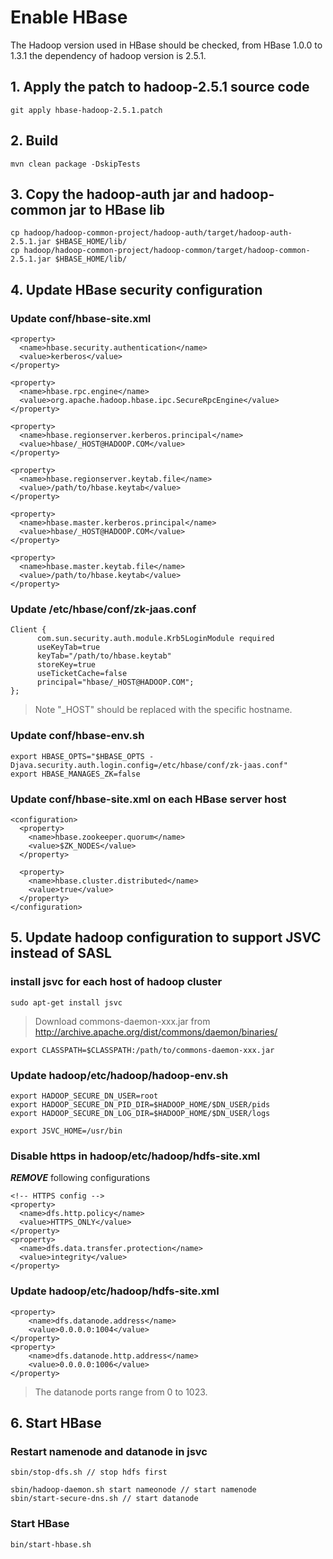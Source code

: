 <!--
  Licensed to the Apache Software Foundation (ASF) under one
  or more contributor license agreements.  See the NOTICE file
  distributed with this work for additional information
  regarding copyright ownership.  The ASF licenses this file
  to you under the Apache License, Version 2.0 (the
  "License"); you may not use this file except in compliance
  with the License.  You may obtain a copy of the License at

  http://www.apache.org/licenses/LICENSE-2.0

  Unless required by applicable law or agreed to in writing,
  software distributed under the License is distributed on an
  "AS IS" BASIS, WITHOUT WARRANTIES OR CONDITIONS OF ANY
  KIND, either express or implied.  See the License for the
  specific language governing permissions and limitations
  under the License.
-->

Enable HBase
===============

The Hadoop version used in HBase should be checked, from HBase 1.0.0 to 1.3.1 the dependency of hadoop version is 2.5.1.

## 1. Apply the patch to hadoop-2.5.1 source code
```
git apply hbase-hadoop-2.5.1.patch
```

## 2. Build
```
mvn clean package -DskipTests
```

## 3. Copy the hadoop-auth jar and hadoop-common jar to HBase lib
```
cp hadoop/hadoop-common-project/hadoop-auth/target/hadoop-auth-2.5.1.jar $HBASE_HOME/lib/
cp hadoop/hadoop-common-project/hadoop-common/target/hadoop-common-2.5.1.jar $HBASE_HOME/lib/
```

## 4. Update HBase security configuration

### Update conf/hbase-site.xml
```
<property>
  <name>hbase.security.authentication</name>
  <value>kerberos</value> 
</property>

<property>
  <name>hbase.rpc.engine</name>
  <value>org.apache.hadoop.hbase.ipc.SecureRpcEngine</value>
</property>

<property> 
  <name>hbase.regionserver.kerberos.principal</name> 
  <value>hbase/_HOST@HADOOP.COM</value> 
</property> 

<property> 
  <name>hbase.regionserver.keytab.file</name> 
  <value>/path/to/hbase.keytab</value> 
</property>

<property> 
  <name>hbase.master.kerberos.principal</name> 
  <value>hbase/_HOST@HADOOP.COM</value> 
</property> 

<property> 
  <name>hbase.master.keytab.file</name> 
  <value>/path/to/hbase.keytab</value> 
</property>
```

### Update /etc/hbase/conf/zk-jaas.conf
```
Client {
      com.sun.security.auth.module.Krb5LoginModule required
      useKeyTab=true
      keyTab="/path/to/hbase.keytab"
      storeKey=true
      useTicketCache=false
      principal="hbase/_HOST@HADOOP.COM";
};
```

> Note "_HOST" should be replaced with the specific hostname.

### Update conf/hbase-env.sh
```
export HBASE_OPTS="$HBASE_OPTS -Djava.security.auth.login.config=/etc/hbase/conf/zk-jaas.conf"
export HBASE_MANAGES_ZK=false
```

### Update conf/hbase-site.xml on each HBase server host
```
<configuration>
  <property>
    <name>hbase.zookeeper.quorum</name>
    <value>$ZK_NODES</value>
  </property>
   
  <property>
    <name>hbase.cluster.distributed</name>
    <value>true</value>
  </property>
</configuration>
```

## 5. Update hadoop configuration to support JSVC instead of SASL

### install jsvc for each host of hadoop cluster
```
sudo apt-get install jsvc
```

> Download commons-daemon-xxx.jar from  http://archive.apache.org/dist/commons/daemon/binaries/

```
export CLASSPATH=$CLASSPATH:/path/to/commons-daemon-xxx.jar
```

### Update hadoop/etc/hadoop/hadoop-env.sh
```
export HADOOP_SECURE_DN_USER=root
export HADOOP_SECURE_DN_PID_DIR=$HADOOP_HOME/$DN_USER/pids
export HADOOP_SECURE_DN_LOG_DIR=$HADOOP_HOME/$DN_USER/logs

export JSVC_HOME=/usr/bin
```

### Disable https in hadoop/etc/hadoop/hdfs-site.xml

***REMOVE*** following configurations
```
<!-- HTTPS config -->
<property>
  <name>dfs.http.policy</name>
  <value>HTTPS_ONLY</value>
</property>
<property>
  <name>dfs.data.transfer.protection</name>
  <value>integrity</value>
</property>
```

### Update hadoop/etc/hadoop/hdfs-site.xml
```
<property>
    <name>dfs.datanode.address</name>
    <value>0.0.0.0:1004</value> 
</property>
<property>
    <name>dfs.datanode.http.address</name>
    <value>0.0.0.0:1006</value>
</property>
```

> The datanode ports range from 0 to 1023.

## 6. Start HBase

### Restart namenode and datanode in jsvc
```
sbin/stop-dfs.sh // stop hdfs first

sbin/hadoop-daemon.sh start nameonode // start namenode
sbin/start-secure-dns.sh // start datanode
```

### Start HBase
```
bin/start-hbase.sh
```
